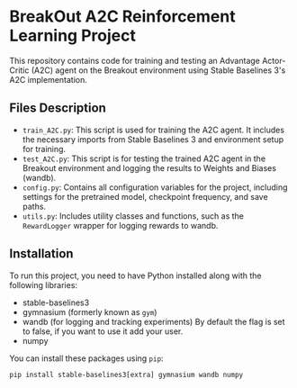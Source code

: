 # BreakOut A2C Reinforcement Learning Project

This repository contains code for training and testing an Advantage Actor-Critic (A2C) agent on the Breakout environment using Stable Baselines 3's A2C implementation.

## Files Description

- `train_A2C.py`: This script is used for training the A2C agent. It includes the necessary imports from Stable Baselines 3 and environment setup for training.
- `test_A2C.py`: This script is for testing the trained A2C agent in the Breakout environment and logging the results to Weights and Biases (wandb).
- `config.py`: Contains all configuration variables for the project, including settings for the pretrained model, checkpoint frequency, and save paths.
- `utils.py`: Includes utility classes and functions, such as the `RewardLogger` wrapper for logging rewards to wandb.

## Installation

To run this project, you need to have Python installed along with the following libraries:

- stable-baselines3
- gymnasium (formerly known as `gym`)
- wandb (for logging and tracking experiments) By default the flag is set to false, if you want to use it add your user.
- numpy

You can install these packages using `pip`:

```pip install stable-baselines3[extra] gymnasium wandb numpy```

